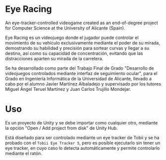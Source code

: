 # Eye Racing
An eye-tracker-controlled videogame created as an end-of-degree project for Computer Science at the University of Alicante (Spain).

Eye Racing es un videojuego donde el jugador puede controlar el movimiento de su vehículo exclusivamente mediante el poder de su mirada, 
demostrando su habilidad y precisión para sortear curvas y llegar a su destino, así como su capacidad de concentración, 
evitando que las distracciones aparten su mirada de la carretera.

Se ha desarrollado como parte del Trabajo Final de Grado "Desarrollo de videojuegos controlados mediante interfaz de seguimiento ocular", 
para el Grado en Ingeniería Informática de la Universidad de Alicante, llevado a cabo por el alumno Javier Martínez Albaladejo
y supervisado por los tutores Miguel Ángel Teruel Martínez y Juan Carlos Trujillo Mondejar.

# Uso

Es un proyecto de Unity y se debe importar como cualquier otro, mediante la opción "Open / Add project from disk" de Unity Hub.

Está diseñado para ser controlado mediante un eye tracker de Tobii y se ha probado con el `Tobii Eye Tracker 5`, 
pero es posible ejecutarlo sin tener un eye tracker, en cuyo caso lo detecta automáticamente y permite controlarlo mediante el ratón.
